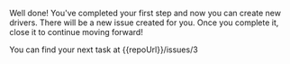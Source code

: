 Well done! You've completed your first step and now you can create new drivers.
There will be a new issue created for you. Once you complete it, close it to
continue moving forward!

You can find your next task at {{repoUrl}}/issues/3
